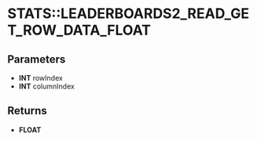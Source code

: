 # STATS::LEADERBOARDS2_READ_GET_ROW_DATA_FLOAT

## Parameters
* **INT** rowIndex
* **INT** columnIndex

## Returns
* **FLOAT**